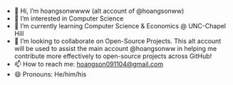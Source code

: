 - 👋 Hi, I’m hoangsonwwww (alt account of @hoangsonww)
- 👀 I’m interested in Computer Science
- 🌱 I’m currently learning Computer Science & Economics @ UNC-Chapel Hill
- 💞️ I’m looking to collaborate on Open-Source Projects. This alt account will be used to assist the main account @hoangsonww in helping me contribute more effectively to open-source projects across GitHub!
- 📫 How to reach me: [hoangson091104@gmail.com](mailto:hoangson091104@gmail.com)
- 😄 Pronouns: He/him/his

<!---
jferonn28/jferonn28 is a ✨ special ✨ repository because its `README.md` (this file) appears on your GitHub profile.
You can click the Preview link to take a look at your changes.
--->
